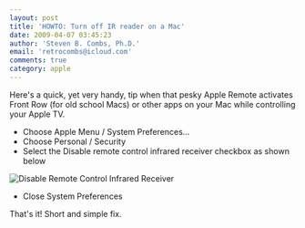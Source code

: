 ```yaml
---
layout: post
title: 'HOWTO: Turn off IR reader on a Mac'
date: 2009-04-07 03:45:23
author: 'Steven B. Combs, Ph.D.'
email: 'retrocombs@icloud.com'
comments: true
category: apple
---
```


Here's a quick, yet very handy, tip when that pesky Apple Remote activates Front Row (for old school Macs) or other apps on your Mac while controlling your Apple TV.

* Choose Apple Menu / System Preferences...
* Choose Personal / Security
* Select the Disable remote control infrared receiver checkbox as shown below

![Disable Remote Control Infrared Receiver][1]

* Close System Preferences

That's it! Short and simple fix.

[1]: http://farm4.static.flickr.com/3544/3497884375_ef9b58ddcf.jpg
